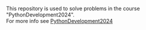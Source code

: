 This repository is used to solve problems in the course "PythonDevelopment2024".  
For more info see [PythonDevelopment2024](https://uneex.org/LecturesCMC/PythonDevelopment2024)
